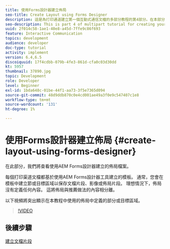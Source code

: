 ```yaml
---
title: 使用Forms設計器建立佈局
seo-title: Create Layout using Forms Designer
description: 這是為打印通道建立第一個互動式通信文檔的多部分教程的第4部分。在本部分，我們將查看使用AEM Forms設計器建立的佈局檔案。
seo-description: This is part 4 of multipart tutorial for creating your first interactive communication document for the print channel.In this part, we look at the layout file created using AEM Forms Designer.
uuid: 2f014c58-1ae1-40e8-a45d-7ffe9c86f693
feature: Interactive Communication
topics: development
audience: developer
doc-type: tutorial
activity: implement
version: 6.4,6.5
discoiquuid: 17f4cdbb-079b-4fe3-861d-cfa0c03d30dd
kt: 5957
thumbnail: 37890.jpg
topic: Development
role: Developer
level: Beginner
exl-id: 1bda648c-01be-44f1-aa73-3f5e7365d094
source-git-commit: 48d9ddb870c0e4cd001ae49a3f0e9c547407c1e8
workflow-type: tm+mt
source-wordcount: '131'
ht-degree: 1%

---
```


# 使用Forms設計器建立佈局 {#create-layout-using-forms-designer}

在此部分，我們將查看使用AEM Forms設計器建立的佈局檔案。

每個打印渠道文檔都基於使用AEM Forms設計器工具建立的模板。 通常，您會在模板中建立節或目標區域以保存文檔片段、影像或佈局片段。 理想情況下，佈局沒有定義任何內容。 這將佈局與推薦做法的內容相分離。

以下視頻將突出顯示在本教程中使用的佈局中定義的部分或目標區域。

>[!VIDEO](https://video.tv.adobe.com/v/37890?quality=12&learn=on)

## 後續步驟

[建立文檔片段](./create-document-fragment.md)
